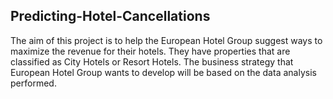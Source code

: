 ## Predicting-Hotel-Cancellations

The aim of this project is to help the European Hotel Group suggest ways to maximize the revenue for their hotels. They have properties that are classified as City Hotels or Resort Hotels. The business strategy that European Hotel Group wants to develop will be based on the data analysis performed. 
